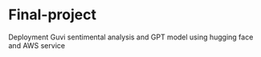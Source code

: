 # Final-project
Deployment Guvi sentimental analysis and GPT model using hugging face and AWS service

